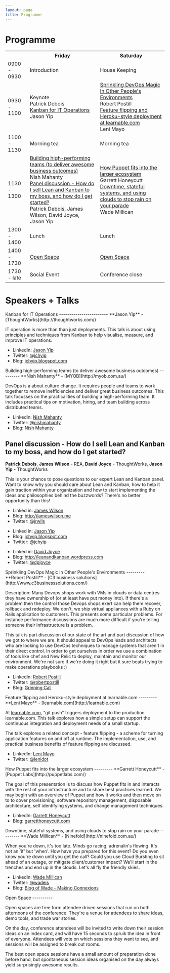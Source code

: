 ```yaml
---
layout: page
title: Programme
---
```


Programme
=========

<table id="schedule">
    <tr>
        <td class="times"></td>
        <th>Friday</th>
        <th>Saturday</th>
    </tr>
    <tr>
        <td class="times">0900 - 0930</td>
        <td class="start">Introduction</td>
        <td class="start">House Keeping</td>
    </tr>
    <tr>
        <td class="times">0930 - 1100</td>
        <td class="talk">
            <div class="talks">
                <div class="title">Keynote</div>
                <div class="presenter">Patrick Debois</div>
                <div class="title">
                    <a href="#JasonYip">Kanban for IT Operations</a>
                </div>
                <div class="presenter">Jason Yip</div>
            </div>
        </td>
        <td class="talk">
            <div class="talks">
                <div class="title">
                    <a href="#RobertPostill">Sprinkling DevOps Magic In Other People's Environments</a>
                </div>
                <div class="presenter">Robert Postill</div>
                <div class="title">
                    <a href="#LeniMayo">Feature flipping and Heroku-style deployment at learnable.com</a>
                </div>
                <div class="presenter">Leni Mayo</div>
            </div>
        </td>
    </tr>
    <tr>
        <td class="times">1100 - 1130</td>
        <td class="break">Morning tea</td>
        <td class="break">Morning tea</td>
    </tr>
    <tr>
        <td class="times">1130 - 1300</td>
        <td class="talk">
            <div class="talks">
                <div class="title">
                    <a href="#NishMahanty">Building high-performing teams (to deliver awesome business outcomes)</a>
                </div>
                <div class="presenter">Nish Mahanty</div>
                <div class="title">
                    <a href="#DavidJoyceJasonYipPatrickDeboisJamesWilson">Panel discussion - How do I sell Lean and Kanban to my boss, and how do I get started?</a>
                </div>
                <div class="presenter">Patrick Debois, James Wilson, David Joyce, Jason Yip</div>
            </div>
        </td>
        <td class="talk">
            <div class="talks">
                <div class="title">
                    <a href="#GarrettHoneycutt">How Puppet fits into the larger ecosystem</a>
                </div>
                <div class="presenter">Garrett Honeycutt</div>
                <div class="title">
                    <a href="#WadeMillican">Downtime, stateful systems, and using clouds to stop rain on your parade</a>
                </div>
                <div class="presenter">Wade Millican</div>
            </div>
        </td>
    </tr>
    <tr>
        <td class="times">1300 - 1400</td>
        <td class="break">Lunch</td>
        <td class="break">Lunch</td>
    </tr>
    <tr>
        <td class="times">1400 - 1730</td>
        <td class="openspace"><a href="#OpenSpace">Open Space<a/></td>
        <td class="openspace"><a href="#OpenSpace">Open Space<a/></td>
    </tr>
    <tr>
        <td class="times">1730 - late</td>
        <td class="break">Social Event</td>
        <td class="end">Conference close</td>
    </tr>
</table>


Speakers + Talks
================


<div id="JasonYip"></div>
Kanban for IT Operations
------------------------
**Jason Yip** - [ThoughtWorks](http://thoughtworks.com/)

IT operation is more than than just deployments.  This talk is about using principles and techniques from Kanban to help visualise, measure, and improve IT operations.

<div class="bio">
    <ul class="meta">
        <li>LinkedIn: <a href="http://au.linkedin.com/in/jasonyip">Jason Yip</a></li>
        <li>Twitter: <a href="http://twitter.com/jchyip">@jchyip</a></li>
        <li>Blog: <a href="http://jchyip.blogspot.com/">jchyip.blogspot.com</a></li>
    </ul>
</div>


<div id="NishMahanty"></div>
Building high-performing teams (to deliver awesome business outcomes)
---------
**Nish Mahanty** - [MYOB](http://myob.com.au/)

DevOps is a about culture change. It requires people and teams to work
together to remove inefficiencies and deliver great business outcomes.
This talk focusses on the practicalities of building a high-performing
team. It includes practical tips on motivation, hiring, and team
building across distributed teams.

<div class="bio">
    <ul class="meta">
        <li>LinkedIn: <a href="http://au.linkedin.com/in/nishithmahanty">Nish Mahanty</a></li>
        <li>Twitter: <a href="http://twitter.com/nishmahanty">@nishmahanty</a></li>
        <li>Blog: <a href="http://posterous.com/people/4SykxhIg3GGB">Nish Mahanty</a></li>
    </ul>
</div>


Panel discussion - How do I sell Lean and Kanban to my boss, and how do I get started?
---------
**Patrick Debois**, **James Wilson** - REA, **David Joyce** - ThoughtWorks, **Jason Yip** - ThoughtWorks

This is your chance to pose questions to our expert Lean and
Kanban panel. Want to know why you should care about Lean and Kanban, how to
help it gain traction within your organization and how to start
implementing the ideas and philosophies behind the buzzwords? There's no
better opportunity than this!

<div class="bio">
  <ul class="meta">
    <li>Linked in: <a href="ttp://au.linkedin.com/in/jamesrwilson77">James Wilson</a></li>
    <li>Blog: <a href="http://jameswilson.me/">http://jameswilson.me</a></li>
    <li>Twitter: <a href="http://twitter.com/jrwils">@jrwils</a></li>
  </ul>
  <ul class="meta">
    <li>Linked in: <a href="http://au.linkedin.com/in/jasonyip">Jason Yip</a></li>
    <li>Blog: <a href="http://jchyip.blogspot.com/">jchyip.blogspot.com</a></li>
    <li>Twitter: <a href="http://twitter.com/jchyip">@jchyip</a></li>
  </ul>
  <ul class="meta">
    <li>Linked in: <a href="http://uk.linkedin.com/in/dpjoyce">David Joyce</a></li>
    <li>Blog: <a href="http://leanandkanban.wordpress.com/">http://leanandkanban.wordpress.com</a></li>
    <li>Twitter: <a href="http://twitter.com/dpjoyce">@dpjoyce</a></li>
  </ul>
</div>


<div id="RobertPostill"></div>
Sprinkling DevOps Magic In Other People's Environments
---------
**Robert Postill** - [C3 business solutions](http://www.c3businesssolutions.com/)

Description: Many Devops shops work with VMs in clouds or data centres they have ownership of (or at least have put money into).  If there's a problem then the control those Devops shops exert can help them recover, rollback and redeploy.   We don't, we ship virtual appliances with a Ruby on Rails application  to customers.  This presents some particular problems.  For instance performance discussions are much more difficult if you're telling someone their infrastructure is a problem.

This talk is part discussion of our state of the art and part discussion of how we got to where we are.   It should appeal to DevOps leads and architects who are looking to use DevOps techniques to manage systems that aren't in their direct control.  In order to get ourselves in order we use a combination of tools like chef and New Relic to deploy, maintain and monitor our environment. We're not sure if we're doing it right but it sure beats trying to make operations playbooks :)

<div class="bio">
    <ul class="meta">
        <li>LinkedIn: <a href="http://www.linkedin.com/in/robertpostill">Robert Postill</a></li>
        <li>Twitter: <a href="http://twitter.com/robertpostill">@robertpostill</a></li>
        <li>Blog: <a href="http://www.grinning-cat.com/">Grinning Cat</a></li>
    </ul>
</div>


<div id="LeniMayo"></div>
Feature flipping and Heroku-style deployment at learnable.com
---------
**Leni Mayo** - [learnable.com](http://learnable.com)

At [learnable.com](http://learnable.com), "git push" triggers deployment to the production learnable.com.  This talk explores how a simple setup can support the continuous integration and deployment needs of a small startup.

The talk explores a related concept - feature flipping - a scheme for turning application features on and off at runtime.  The implementation, use, and practical business benefits of feature flipping are discussed.

<div class="bio">
    <ul class="meta">
        <li>LinkedIn: <a href="http://www.linkedin.com/in/lenimayo">Leni Mayo</a></li>
        <li>Twitter: <a href="http://twitter.com/lenidot">@lenidot</a></li>
    </ul>
</div>


<div id="GarrettHoneycutt"></div>
How Puppet fits into the larger ecosystem
---------
**Garrett Honeycutt** - [Puppet Labs](http://puppetlabs.com/)

The goal of this presentation is to discuss how Puppet fits in and interacts with the rest of your infrastructure and to share best practices learned. We may begin with an overview of Puppet and how it works and then move on to to cover provisioning, software repository management, disposable architecture, self identifying systems, and change management techniques.

<div class="bio">
    <ul class="meta">
        <li>LinkedIn: <a href="http://www.linkedin.com/in/garretthoneycutt">Garrett Honeycutt</a></li>
        <li>Blog: <a href="http://garretthoneycutt.com/">garretthoneycutt.com</a></li>
    </ul>
</div>


<div id="WadeMillican"></div>
Downtime, stateful systems, and using clouds to stop rain on your parade
---------
**Wade Millican** - [Ninefold](http://ninefold.com.au/)

When you're down, it's too late. Minds go racing, adrenalin's flowing. It's not an 'if' but 'when'. How have you prepared for this event? Do you even know you're down until you get the call? Could you use Cloud Bursting to sit ahead of an outage, or mitigate client/customer impact? We'll start in the trenches and end up in the clouds. Let's all fly the friendly skies.

<div class="bio">
    <ul class="meta">
        <li>LinkedIn: <a href="http://www.linkedin.com/profile/view?id=5585896">Wade Millican</a></li>
        <li>Twitter: <a href="http://twitter.com/wadeis">@wadeis</a></li>
        <li>Blog: <a href="http://blog.wi.id.au">Blog of Wade - Making Connexions</a></li>
    </ul>
</div>

<div id="OpenSpace"></div>
Open Space
----------

Open spaces are free form attendee driven sessions that run on both afternoons of the conference. They're
a venue for attendees to share ideas, demo tools, and trade war stories.

On the day, conference attendees will be invited to write down their session ideas on an index card,
and will have 15 seconds to spruik the idea in front of everyone. Attendees will vote on which sessions
they want to see, and sessions will be assigned to break out rooms.

The best open space sessions have a small amount of preparation done before hand, but spontaneous session
ideas organised on the day always yield surprisingly awesome results.

